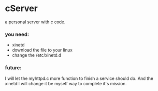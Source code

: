# cServer
a personal server with c code.



### you need:

- xinetd
- download the file to your linux
- change the /etc/xinetd.d



### future:

I will let the myhttpd.c more function to finish a service should do. And the xinetd I will change it be myself way to complete it's mission.